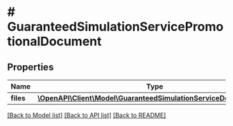 # # GuaranteedSimulationServicePromotionalDocument

## Properties

Name | Type | Description | Notes
------------ | ------------- | ------------- | -------------
**files** | [**\OpenAPI\Client\Model\GuaranteedSimulationServiceDocumentFile[]**](GuaranteedSimulationServiceDocumentFile.md) |  | [optional]

[[Back to Model list]](../../README.md#models) [[Back to API list]](../../README.md#endpoints) [[Back to README]](../../README.md)
